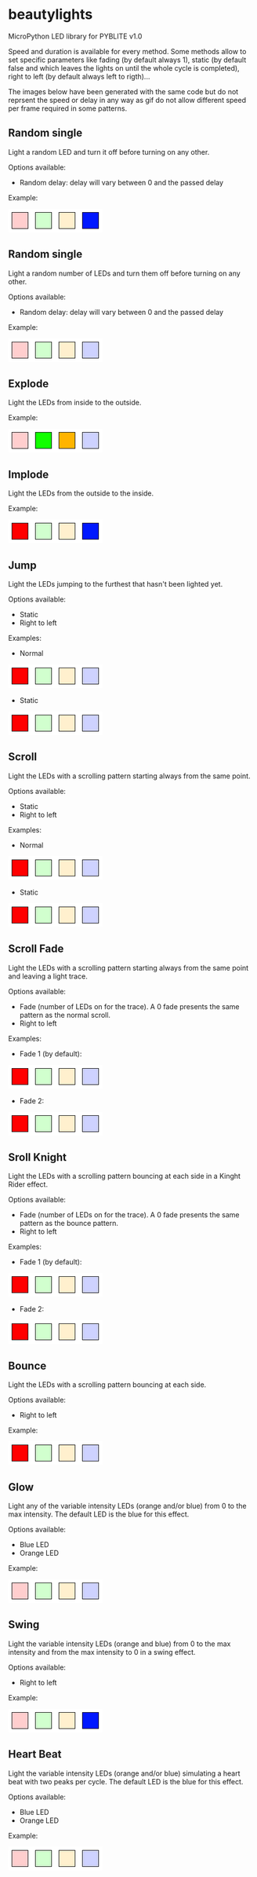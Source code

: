 # beautylights
MicroPython LED library for PYBLITE v1.0

Speed and duration is available for every method. Some methods allow to set specific parameters like fading (by default always 1), static (by default false and which leaves the lights on until the whole cycle is completed), right to left (by default always left to rigth)...

The images below have been generated with the same code but do not reprsent the speed or delay in any way as gif do not allow different speed per frame required in some patterns.

## Random single
Light a random LED and turn it off before turning on any other.

Options available:
* Random delay: delay will vary between 0 and the passed delay

Example:

![Random single pattern](/imgs/random_single.gif)

## Random single
Light a random number of LEDs and turn them off before turning on any other.

Options available:
* Random delay: delay will vary between 0 and the passed delay

Example:

![Random multiple pattern](/imgs/random_multiple.gif)

## Explode
Light the LEDs from inside to the outside.

Example:

![Explode pattern](/imgs/explode.gif)

## Implode
Light the LEDs from the outside to the inside.

Example:

![Implode pattern](/imgs/implode.gif)

## Jump
Light the LEDs jumping to the furthest that hasn't been lighted yet.

Options available:
* Static
* Right to left

Examples:
* Normal

![Jump pattern](/imgs/jump.gif)

* Static

![Jump static pattern](/imgs/jump_static.gif)

## Scroll
Light the LEDs with a scrolling pattern starting always from the same point.

Options available:
* Static
* Right to left

Examples:
* Normal

![Scroll pattern](/imgs/scroll.gif)

* Static

![Scroll static pattern](/imgs/scroll_static.gif)

## Scroll Fade
Light the LEDs with a scrolling pattern starting always from the same point and leaving a light trace.

Options available:
* Fade (number of LEDs on for the trace). A 0 fade presents the same pattern as the normal scroll.
* Right to left

Examples:
* Fade 1 (by default):

![Scroll fade pattern](/imgs/scroll_fade1.gif)

* Fade 2:

![Scroll fade pattern](/imgs/scroll_fade2.gif)


## Sroll Knight
Light the LEDs with a scrolling pattern bouncing at each side in a Kinght Rider effect.

Options available:
* Fade (number of LEDs on for the trace). A 0 fade presents the same pattern as the bounce pattern.
* Right to left

Examples:
* Fade 1 (by default):

![Scroll knight pattern](/imgs/scroll_knight1.gif)

* Fade 2:

![Scroll knight pattern](/imgs/scroll_knight2.gif)


## Bounce
Light the LEDs with a scrolling pattern bouncing at each side.

Options available:
* Right to left

Example:

![Bounce pattern](/imgs/bounce.gif)

## Glow
Light any of the variable intensity LEDs (orange and/or blue) from 0 to the max intensity. The default LED is the blue for this effect.

Options available:
* Blue LED
* Orange LED

Example:

![Glow pattern](/imgs/glow.gif)

## Swing
Light the variable intensity LEDs (orange and blue) from 0 to the max intensity and from the max intensity to 0 in a swing effect.

Options available:
* Right to left

Example:

![Swing pattern](/imgs/swing.gif)

## Heart Beat
Light the variable intensity LEDs (orange and/or blue) simulating a heart beat with two peaks per cycle. The default LED is the blue for this effect.

Options available:
* Blue LED
* Orange LED

Example:

![Heart beat pattern](/imgs/heart.gif)
